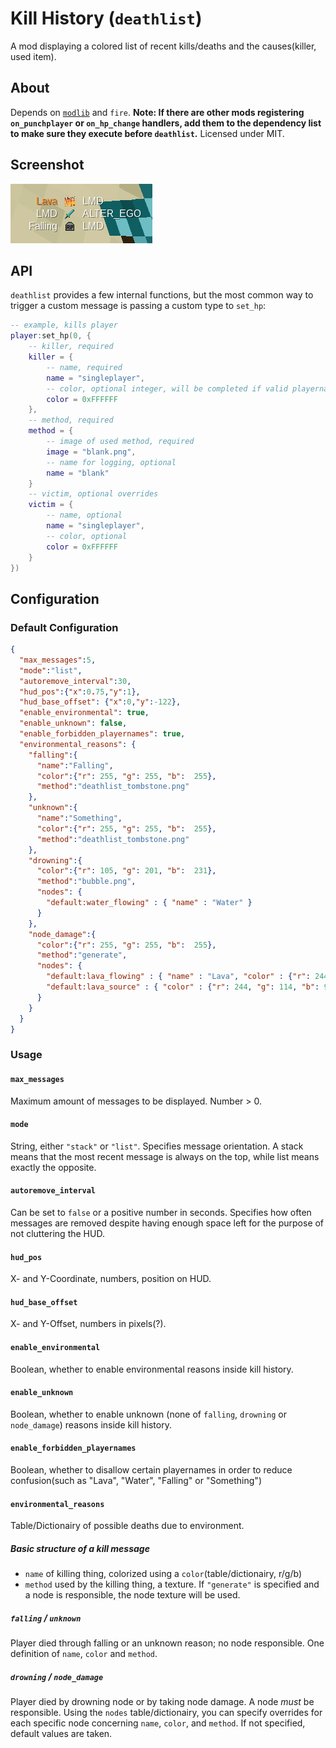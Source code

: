# Kill History (`deathlist`)

A mod displaying a colored list of recent kills/deaths and the causes(killer, used item).

## About

Depends on [`modlib`](https://github.com/appgurueu/modlib) and `fire`.
**Note: If there are other mods registering `on_punchplayer` or `on_hp_change` handlers, add them to the dependency list to make sure they execute before `deathlist`.**
Licensed under MIT.

## Screenshot

![Screenshot](https://raw.githubusercontent.com/appgurueu/deathlist/master/screenshot.png)

## API

`deathlist` provides a few internal functions, but the most common way to trigger a custom message is passing a custom type to `set_hp`:

```lua
-- example, kills player
player:set_hp(0, {
    -- killer, required
    killer = {
        -- name, required
        name = "singleplayer",
        -- color, optional integer, will be completed if valid playername
        color = 0xFFFFFF
    },
    -- method, required
    method = {
        -- image of used method, required
        image = "blank.png",
        -- name for logging, optional
        name = "blank"
    }
    -- victim, optional overrides
    victim = {
        -- name, optional
        name = "singleplayer",
        -- color, optional
        color = 0xFFFFFF
    }
})
```

## Configuration

### Default Configuration

```json
{
  "max_messages":5,
  "mode":"list",
  "autoremove_interval":30,
  "hud_pos":{"x":0.75,"y":1},
  "hud_base_offset": {"x":0,"y":-122},
  "enable_environmental": true,
  "enable_unknown": false,
  "enable_forbidden_playernames": true,
  "environmental_reasons": {
    "falling":{
      "name":"Falling",
      "color":{"r": 255, "g": 255, "b":  255},
      "method":"deathlist_tombstone.png"
    },
    "unknown":{
      "name":"Something",
      "color":{"r": 255, "g": 255, "b":  255},
      "method":"deathlist_tombstone.png"
    },
    "drowning":{
      "color":{"r": 105, "g": 201, "b":  231},
      "method":"bubble.png",
      "nodes": {
        "default:water_flowing" : { "name" : "Water" }
      }
    },
    "node_damage":{
      "color":{"r": 255, "g": 255, "b":  255},
      "method":"generate",
      "nodes": {
        "default:lava_flowing" : { "name" : "Lava", "color" : {"r": 244, "g": 114, "b": 9}, "method" : "fire_basic_flame.png" },
        "default:lava_source" : { "color" : {"r": 244, "g": 114, "b": 9}, "method" : "fire_basic_flame.png" }
      }
    }
  }
}
```

### Usage

#### `max_messages`

Maximum amount of messages to be displayed. Number > 0.

#### `mode`

String, either `"stack"` or `"list"`. Specifies message orientation. A stack means that the most recent message is always on the top, while list means exactly the opposite.

#### `autoremove_interval`

Can be set to `false` or a positive number in seconds. Specifies how often messages are removed despite having enough space left for the purpose of not cluttering the HUD.

#### `hud_pos`

X- and Y-Coordinate, numbers, position on HUD.

#### `hud_base_offset`

X- and Y-Offset, numbers in pixels(?).

#### `enable_environmental`

Boolean, whether to enable environmental reasons inside kill history.

#### `enable_unknown`

Boolean, whether to enable unknown (none of `falling`, `drowning` or `node_damage`) reasons inside kill history.

#### `enable_forbidden_playernames`

Boolean, whether to disallow certain playernames in order to reduce confusion(such as "Lava", "Water", "Falling" or "Something")

#### `environmental_reasons`

Table/Dictionairy of possible deaths due to environment.

##### Basic structure of a kill message

* `name` of killing thing, colorized using a `color`(table/dictionairy, r/g/b)
* `method` used by the killing thing, a texture. If `"generate"` is specified and a node is responsible, the node texture will be used.

##### `falling` / `unknown`

Player died through falling or an unknown reason; no node responsible. One definition of `name`, `color` and `method`.

##### `drowning` / `node_damage`

Player died by drowning node or by taking node damage. A node *must* be responsible.
Using the `nodes` table/dictionairy, you can specify overrides for each specific node concerning `name`, `color`, and `method`. If not specified, default values are taken.